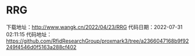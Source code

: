 # RRG
下载地址：http://www.wangk.cn/2022/04/23/RRG
代码日期：2022-07-31 02:11:15
代码地址：https://github.com/RfidResearchGroup/proxmark3/tree/a2366047168b9f92249f4546d0f5163a288cf402
